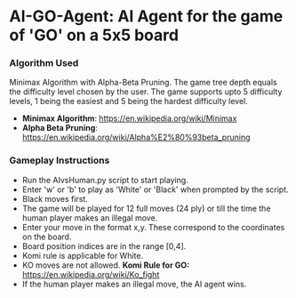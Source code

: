 # AI-GO-Agent: AI Agent for the game of 'GO' on a 5x5 board

### Algorithm Used 
Minimax Algorithm with Alpha-Beta Pruning. The game tree depth equals the difficulty level chosen by the user. The game supports upto 5 difficulty levels, 1 being the easiest and 5 being the hardest difficulty level.
- **Minimax Algorithm**: https://en.wikipedia.org/wiki/Minimax
- **Alpha Beta Pruning**: https://en.wikipedia.org/wiki/Alpha%E2%80%93beta_pruning

### Gameplay Instructions
- Run the AIvsHuman.py script to start playing.
- Enter 'w' or 'b' to play as 'White' or 'Black' when prompted by the script.
- Black moves first.
- The game will be played for 12 full moves (24 ply) or till the time the human player makes an illegal move.
- Enter your move in the format x,y. These correspond to the coordinates on the board.
- Board position indices are in the range [0,4].
- Komi rule is applicable for White.
- KO moves are not allowed. **Komi Rule for GO:** https://en.wikipedia.org/wiki/Ko_fight 
- If the human player makes an illegal move, the AI agent wins.


